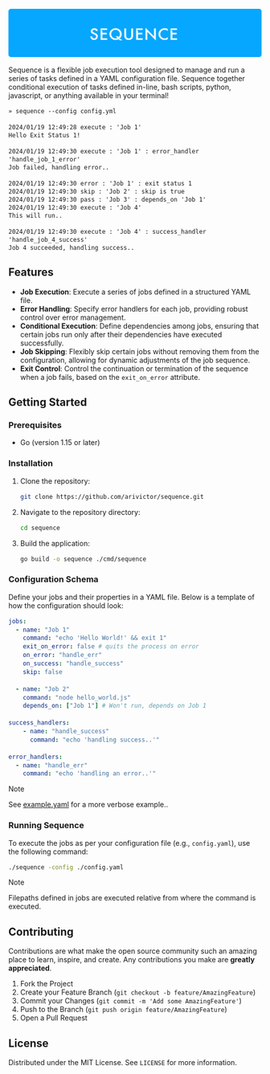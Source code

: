 ![](./cover.png)

Sequence is a flexible job execution tool designed to manage and run a series of tasks defined in a YAML configuration file. Sequence together conditional execution of tasks defined in-line, bash scripts, python, javascript, or anything available in your terminal!

```shell
» sequence --config config.yml

2024/01/19 12:49:28 execute : 'Job 1'
Hello Exit Status 1!

2024/01/19 12:49:30 execute : 'Job 1' : error_handler 'handle_job_1_error'
Job failed, handling error..

2024/01/19 12:49:30 error : 'Job 1' : exit status 1
2024/01/19 12:49:30 skip : 'Job 2' : skip is true
2024/01/19 12:49:30 pass : 'Job 3' : depends_on 'Job 1'
2024/01/19 12:49:30 execute : 'Job 4'
This will run..

2024/01/19 12:49:30 execute : 'Job 4' : success_handler 'handle_job_4_success'
Job 4 succeeded, handling success..
```

## Features

- **Job Execution**: Execute a series of jobs defined in a structured YAML file.
- **Error Handling**: Specify error handlers for each job, providing robust control over error management.
- **Conditional Execution**: Define dependencies among jobs, ensuring that certain jobs run only after their dependencies have executed successfully.
- **Job Skipping**: Flexibly skip certain jobs without removing them from the configuration, allowing for dynamic adjustments of the job sequence.
- **Exit Control**: Control the continuation or termination of the sequence when a job fails, based on the `exit_on_error` attribute.

## Getting Started

### Prerequisites

- Go (version 1.15 or later)

### Installation

1. Clone the repository:

    ```bash
    git clone https://github.com/arivictor/sequence.git
    ```

2. Navigate to the repository directory:

    ```bash
    cd sequence
    ```

3. Build the application:

    ```bash
    go build -o sequence ./cmd/sequence
    ```

### Configuration Schema

Define your jobs and their properties in a YAML file. Below is a template of how the configuration should look:

```yaml
jobs:
  - name: "Job 1"
    command: "echo 'Hello World!' && exit 1"
    exit_on_error: false # quits the process on error
    on_error: "handle_err"
    on_success: "handle_success"
    skip: false

  - name: "Job 2"
    command: "node hello_world.js"
    depends_on: ["Job 1"] # Won't run, depends on Job 1

success_handlers:
    - name: "handle_success"
      command: "echo 'handling success..'"

error_handlers:
  - name: "handle_err"
    command: "echo 'handling an error..'"
```

> [!NOTE]  
> See [example.yaml](./example.yaml) for a more verbose example..


### Running Sequence

To execute the jobs as per your configuration file (e.g., `config.yaml`), use the following command:

```bash
./sequence -config ./config.yaml
```

> [!NOTE]  
> Filepaths defined in jobs are executed relative from where the command is executed.

## Contributing

Contributions are what make the open source community such an amazing place to learn, inspire, and create. Any contributions you make are **greatly appreciated**.

1. Fork the Project
2. Create your Feature Branch (`git checkout -b feature/AmazingFeature`)
3. Commit your Changes (`git commit -m 'Add some AmazingFeature'`)
4. Push to the Branch (`git push origin feature/AmazingFeature`)
5. Open a Pull Request

## License

Distributed under the MIT License. See `LICENSE` for more information.